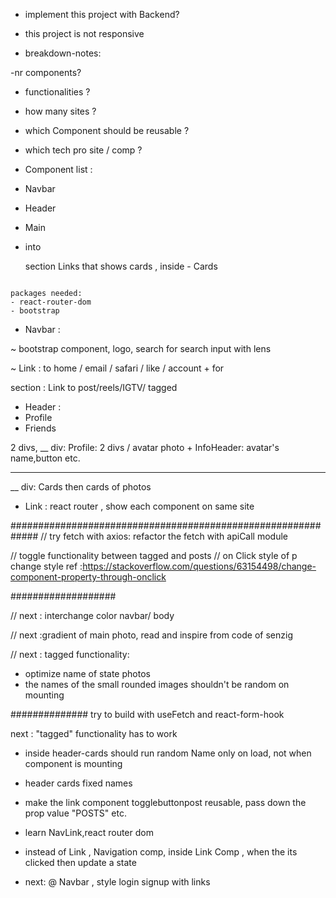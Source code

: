 - implement this project with Backend?
- this project is not responsive

- breakdown-notes:

-nr components?

- functionalities ?
- how many sites ?
- which Component should be reusable ?

- which tech pro site / comp ?

- Component list :

- Navbar
- Header
- Main
- into <main> section Links that shows cards , inside - Cards

```

packages needed:
- react-router-dom
- bootstrap

```

- Navbar :

~ bootstrap component, logo, search for search input with lens

~ Link : to home / email / safari / like / account + for <main> section : Link to post/reels/IGTV/ tagged

- Header :
- Profile
- Friends

2 divs,
\_\_ div: Profile: 2 divs / avatar photo + InfoHeader: avatar's name,button etc.

---

\_\_ div: Cards then cards of photos

- Link : react router , show each component on same site

#############################################################
// try fetch with axios: refactor the fetch with apiCall module

// toggle functionality between tagged and posts
// on Click style of p change style ref :https://stackoverflow.com/questions/63154498/change-component-property-through-onclick

###################

// next : interchange color navbar/ body

// next :gradient of main photo, read and inspire from code of senzig

// next : tagged functionality:

- optimize name of state photos
- the names of the small rounded images shouldn't be random on mounting

##############
try to build with useFetch and react-form-hook

next : "tagged" functionality has to work

- inside header-cards should run random Name only on load, not when component is mounting
- header cards fixed names
- make the link component togglebuttonpost reusable, pass down the prop value "POSTS" etc.

- learn NavLink,react router dom

- instead of Link , Navigation comp, inside Link Comp , when the its clicked then update a state

- next: @ Navbar , style login signup with links
